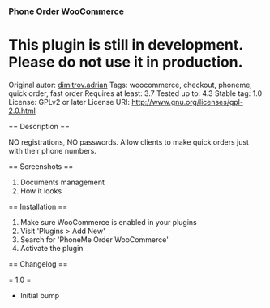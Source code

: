 ### Phone Order WooCommerce 

# This plugin is still in development. Please do not use it in production.


Original autor: [dimitrov.adrian](https://profiles.wordpress.org/dimitrovadrian/)
Tags: woocommerce, checkout, phoneme, quick order, fast order
Requires at least: 3.7
Tested up to: 4.3
Stable tag: 1.0
License: GPLv2 or later
License URI: <http://www.gnu.org/licenses/gpl-2.0.html>

== Description ==

NO registrations, NO passwords.
Allow clients to make quick orders just with their phone numbers.

== Screenshots ==

1. Documents management
2. How it looks

== Installation ==

1. Make sure WooCommerce is enabled in your plugins
2. Visit 'Plugins > Add New'
3. Search for 'PhoneMe Order WooCommerce'
4. Activate the plugin

== Changelog ==

= 1.0 =

* Initial bump

